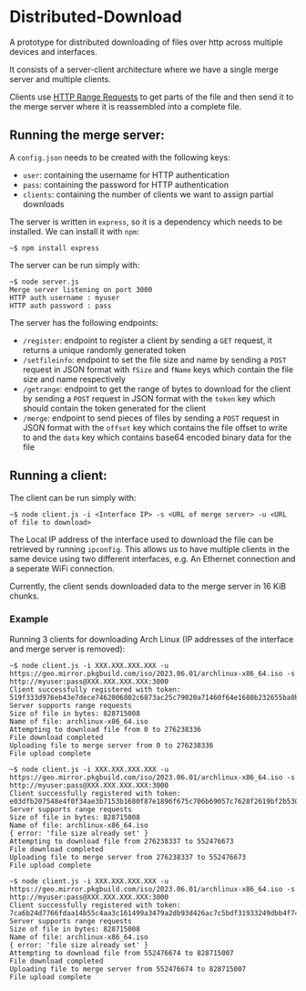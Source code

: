 # Distributed-Download

A prototype for distributed downloading of files over http across multiple devices and interfaces. 

It consists of a server-client architecture where we have a single merge server and multiple clients.

Clients use [HTTP Range Requests](https://developer.mozilla.org/en-US/docs/Web/HTTP/Range_requests) to get parts of the file and then send it to the merge server where it is reassembled into a complete file.

## Running the merge server:

A `config.json` needs to be created with the following keys:

* `user`: containing the username for HTTP authentication
* `pass`: containing the password for HTTP authentication
* `clients`: containing the number of clients we want to assign partial downloads

The server is written in `express`, so it is a dependency which needs to be installed. We can install it with `npm`:

```
~$ npm install express
```

The server can be run simply with:

```
~$ node server.js
Merge server listening on port 3000
HTTP auth username : myuser
HTTP auth password : pass
```

The server has the following endpoints:

* `/register`: endpoint to register a client by sending a `GET` request, it returns a unique randomly generated token
* `/setfileinfo`: endpoint to set the file size and name by sending a `POST` request in JSON format with `fSize` and `fName` keys which contain the file size and name respectively
* `/getrange`: endpoint to get the range of bytes to download for the client by sending a `POST` request in JSON format with the `token` key which should contain the token generated for the client
* `/merge`: endpoint to send pieces of files by sending a `POST` request in JSON format with the `offset` key which contains the file offset to write to and the `data` key which contains base64 encoded binary data for the file

## Running a client:

The client can be run simply with:

```
~$ node client.js -i <Interface IP> -s <URL of merge server> -u <URL of file to download>
```

The Local IP address of the interface used to download the file can be retrieved by running `ipconfig`. This allows us to have multiple clients in the same device using two different interfaces, e.g. An Ethernet connection and a seperate WiFi connection.

Currently, the client sends downloaded data to the merge server in 16 KiB chunks.

### Example

Running 3 clients for downloading Arch Linux (IP addresses of the interface and merge server is removed):

```
~$ node client.js -i XXX.XXX.XXX.XXX -u https://geo.mirror.pkgbuild.com/iso/2023.06.01/archlinux-x86_64.iso -s http://myuser:pass@XXX.XXX.XXX.XXX:3000
Client successfully registered with token: 519f333d976eb43e7dece7462006802c6873ac25c79020a71460f64e1680b232655ba0bbbb8c121b79338722b163b83785185f3efba851d2692966bb2d9c541a
Server supports range requests
Size of file in bytes: 828715008
Name of file: archlinux-x86_64.iso
Attempting to download file from 0 to 276238336
File download completed
Uploading file to merge server from 0 to 276238336
File upload complete
```

```
~$ node client.js -i XXX.XXX.XXX.XXX -u https://geo.mirror.pkgbuild.com/iso/2023.06.01/archlinux-x86_64.iso -s http://myuser:pass@XXX.XXX.XXX.XXX:3000
Client successfully registered with token: e03dfb207548e4f0f34ae3b7153b1680f87e1896f675c706b69057c7628f2619bf2b5309be37d3427d677de92b8cd5c50d1000e26b9d783112afa39516543f02
Server supports range requests
Size of file in bytes: 828715008
Name of file: archlinux-x86_64.iso
{ error: 'file size already set' }
Attempting to download file from 276238337 to 552476673
File download completed
Uploading file to merge server from 276238337 to 552476673
File upload complete
```

```
~$ node client.js -i XXX.XXX.XXX.XXX -u https://geo.mirror.pkgbuild.com/iso/2023.06.01/archlinux-x86_64.iso -s http://myuser:pass@XXX.XXX.XXX.XXX:3000
Client successfully registered with token: 7ca6b24d7766fdaa14b55c4aa3c161499a3479a2db93d426ac7c5bdf31933249dbb4f747e15cf4121cc0b9ff097f6e32ed300a137b199a91424442f787e4c858
Server supports range requests
Size of file in bytes: 828715008
Name of file: archlinux-x86_64.iso
{ error: 'file size already set' }
Attempting to download file from 552476674 to 828715007
File download completed
Uploading file to merge server from 552476674 to 828715007
File upload complete
```
